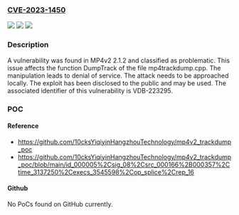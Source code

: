 ### [CVE-2023-1450](https://cve.mitre.org/cgi-bin/cvename.cgi?name=CVE-2023-1450)
![](https://img.shields.io/static/v1?label=Product&message=MP4v2&color=blue)
![](https://img.shields.io/static/v1?label=Version&message=%3D%202.1.2%20&color=brighgreen)
![](https://img.shields.io/static/v1?label=Vulnerability&message=CWE-404%20Denial%20of%20Service&color=brighgreen)

### Description

A vulnerability was found in MP4v2 2.1.2 and classified as problematic. This issue affects the function DumpTrack of the file mp4trackdump.cpp. The manipulation leads to denial of service. The attack needs to be approached locally. The exploit has been disclosed to the public and may be used. The associated identifier of this vulnerability is VDB-223295.

### POC

#### Reference
- https://github.com/10cksYiqiyinHangzhouTechnology/mp4v2_trackdump_poc
- https://github.com/10cksYiqiyinHangzhouTechnology/mp4v2_trackdump_poc/blob/main/id_000005%2Csig_08%2Csrc_000166%2B000357%2Ctime_3137250%2Cexecs_3545598%2Cop_splice%2Crep_16

#### Github
No PoCs found on GitHub currently.


